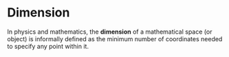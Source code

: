 # Dimension

In physics and mathematics, the **dimension** of a mathematical space (or object) is informally defined as the minimum number of coordinates needed to specify any point within it.
